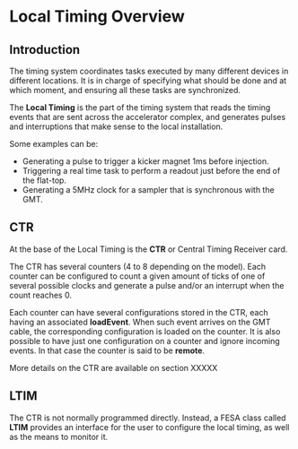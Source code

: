 # Local Timing Overview

## Introduction

The timing system coordinates tasks executed by many different devices in different locations. It is in charge of specifying what should be done and at which moment, and ensuring all these tasks are synchronized.

The **Local Timing** is the part of the timing system that reads the timing events that are sent across the accelerator complex, and generates pulses and interruptions that make sense to the local installation.

Some examples can be:

* Generating a pulse to trigger a kicker magnet 1ms before injection.
* Triggering a real time task to perform a readout just before the end of the flat-top.
* Generating a 5MHz clock for a sampler that is synchronous with the GMT.

## CTR

At the base of the Local Timing is the **CTR** or Central Timing Receiver card.

The CTR has several counters (4 to 8 depending on the model). Each counter can be configured to count a given amount of ticks of one of several possible clocks and generate a pulse and/or an interrupt when the count reaches 0.

Each counter can have several configurations stored in the CTR, each having an associated **loadEvent**. When such event arrives on the GMT cable, the corresponding configuration is loaded on the counter. It is also possible to have just one configuration on a counter and ignore incoming events. In that case the counter is said to be **remote**.

More details on the CTR are available on section XXXXX

## LTIM

The CTR is not normally programmed directly. Instead, a FESA class called **LTIM** provides an interface for the user to configure the local timing, as well as the means to monitor it.

<links go here>
